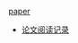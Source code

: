 [paper](../../paper/02.01_01_A_Unified_Mammogram_Analysis_Method_via_Hybrid_De.pdf)

* [论文阅读记录](https://www.zybuluo.com/jiyeyong/note/1721771)